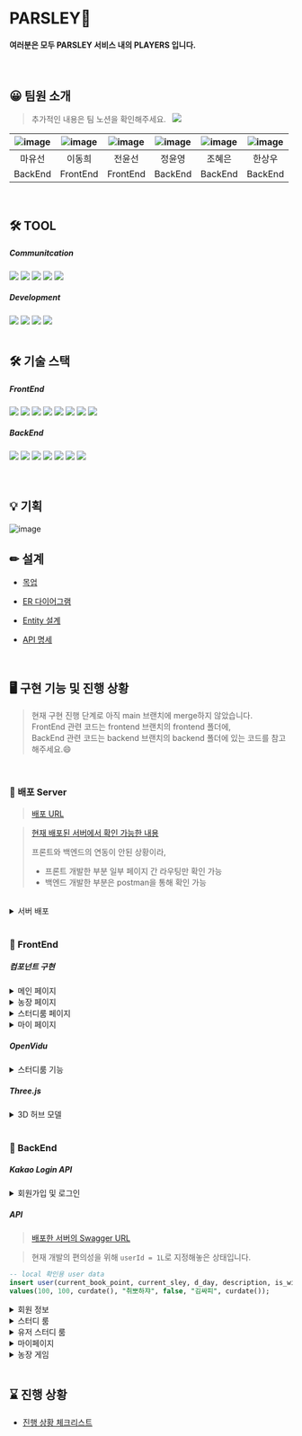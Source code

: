 # PARSLEY🌿 
#### 여러분은 모두 PARSLEY 서비스 내의 PLAYERS 입니다.

<br/>

## 😀 팀원 소개

> 추가적인 내용은 팀 노션을 확인해주세요. &nbsp;  <a href="https://a604-parsley.notion.site/PARSLEY-ddbf2ca01542404296b51103309eff9e"><img src="https://img.shields.io/badge/team_notion-628D54?style=for-the-badge&logo=notion&logoColor=white"></a>

|![image](/uploads/0feb6879cc7eaa9cf9ae9b2b642de95a/image.png)|![image](/uploads/4ec38a01ff94aae71cb59af5537ff5d2/image.png)|![image](/uploads/f9f26f52ef993875f8de897a996bf20a/image.png)|![image](/uploads/94ee0f65fa1c3cf5da672607d19a52c4/image.png)|![image](/uploads/fe7fdcffda57f33fdeb57a745177c4c0/image.png)|![image](/uploads/eca0fac44096ffc6447ee79aa7d0a07a/image.png)|
|:---:|:---:|:---:|:---:|:---:|:---:|
|마유선|이동희|전윤선|정윤영|조혜은|한상우|
|BackEnd|FrontEnd|FrontEnd|BackEnd|BackEnd|BackEnd|


<br/>

## 🛠 TOOL
##### Communitcation
<img src="https://img.shields.io/badge/gitlab-FC6D26?style=for-the-badge&logo=gitlab&logoColor=white">
<img src="https://img.shields.io/badge/jira-0052CC?style=for-the-badge&logo=jira&logoColor=white">
<img src="https://img.shields.io/badge/mattermost-0058CC?style=for-the-badge&logo=mattermost&logoColor=white">
<img src="https://img.shields.io/badge/discord-5865F2?style=for-the-badge&logo=discord&logoColor=white">
<img src="https://img.shields.io/badge/notion-000000?style=for-the-badge&logo=notion&logoColor=white">

<br/>

##### Development
<img src="https://img.shields.io/badge/vscode-007ACC?style=for-the-badge&logo=visualstudiocode&logoColor=white">
<img src="https://img.shields.io/badge/intellij-000000?style=for-the-badge&logo=intellijidea&logoColor=white">
<img src="https://img.shields.io/badge/mysql_workbench-4479A1?style=for-the-badge&logo=mysql&logoColor=white">
<img src="https://img.shields.io/badge/docker-2496ED?style=for-the-badge&logo=docker&logoColor=white">


<br/>
<br/>

## 🛠 기술 스택

##### FrontEnd
<img src="https://img.shields.io/badge/html5-E34F26?style=for-the-badge&logo=html5&logoColor=white">
<img src="https://img.shields.io/badge/css-1572B6?style=for-the-badge&logo=css3&logoColor=white">
<img src="https://img.shields.io/badge/javascript-F7DF1E?style=for-the-badge&logo=javascript&logoColor=black">
<img src="https://img.shields.io/badge/react-61DAFB?style=for-the-badge&logo=react&logoColor=black">
<img src="https://img.shields.io/badge/redux-764ABC?style=for-the-badge&logo=redux&logoColor=white">
<img src="https://img.shields.io/badge/node.js-339933?style=for-the-badge&logo=Node.js&logoColor=white">
<img src="https://img.shields.io/badge/three.js-000000?style=for-the-badge&logo=three.js&logoColor=white">
<img src="https://img.shields.io/badge/webrtc-333333?style=for-the-badge&logo=webrtc&logoColor=white">

<br/>


##### BackEnd
<img src="https://img.shields.io/badge/java-007396?style=for-the-badge&logo=java&logoColor=white">
<img src="https://img.shields.io/badge/mysql-4479A1?style=for-the-badge&logo=mysql&logoColor=white">
<img src="https://img.shields.io/badge/springboot-6DB33F?style=for-the-badge&logo=springboot&logoColor=white">
<img src="https://img.shields.io/badge/aws-FF9900?style=for-the-badge&logo=amazonaws&logoColor=white">
<img src="https://img.shields.io/badge/ec2-FF9900?style=for-the-badge&logo=amazonec2&logoColor=white">
<img src="https://img.shields.io/badge/redis-DC382D?style=for-the-badge&logo=redis&logoColor=white">
<img src="https://img.shields.io/badge/nginx-009639?style=for-the-badge&logo=nginx&logoColor=white">

<br/>
<br/>
<br/>

## 💡 기획
![image](/uploads/a9c6edf67c3f1bb43fdd84f41869e674/image.png)

## ✏ 설계

* [목업](https://a604-parsley.notion.site/eccbc66413734cf99c264947e7ec7904)

* [ER 다이어그램](https://a604-parsley.notion.site/ER-Diagram-ac1c1b88f7b44aa1a75591a35b422879)

* [Entity 설계](https://a604-parsley.notion.site/Entity-a56eb88b48a34b358529adf3cab73b1b)

* [API 명세](https://a604-parsley.notion.site/API-0b2794a89678471eac820288255f8929)

<br/>

## 🖥 구현 기능 및 진행 상황

>현재 구현 진행 단계로 아직 main 브랜치에 merge하지 않았습니다.<br/>
>FrontEnd 관련 코드는 frontend 브랜치의 frontend 폴더에,<br/>
>BackEnd 관련 코드는 backend 브랜치의 backend 폴더에 있는 코드를 참고해주세요.😄


<br/>


### 💽 배포 Server

> [배포 URL](https://i7a604.p.ssafy.io/)

> [현재 배포된 서버에서 확인 가능한 내용](https://www.notion.so/a604-parsley/01de4e795921498ba959a31f9317fe31)
>
> 프론트와 백엔드의 연동이 안된 상황이라,
>   - 프론트 개발한 부분 일부 페이지 간 라우팅만 확인 가능
>   - 백엔드 개발한 부분은 postman을 통해 확인 가능

<br/>

<details>
<summary>서버 배포</summary>
<div markdown="1">

* 아키텍처
    ![image](/uploads/1a10a6741718f37de958f8130e4974c7/image.png)

    * docker-compose를 작성해서, Nginx/Server/DB/Cache 컨테이너를 한 번에 실행하도록 함

        * Nginx 컨테이너 구축 시, React App을 build하여 Nginx의 static 폴더에 배치

         * JDK 기반 Server 컨테이너 구축 시, Spring Boot를 build한 후 실행

    * HTTPS 적용

        * http 80번 포트로 들어오면, https로 redirect 시켜줌

        * `/` 로 들어오는 요청은 static 파일을 응답

        * `/api` 로 들어오는 요청은 내부적으로 `/` 로 rewrite 시켜주고, 8080번 포트로 전달
        
            이후 server에서 처리한 응답을 반환

* [EC2에 배포 및 HTTPS 적용](https://a604-parsley.notion.site/EC2-HTTPS-832f7edc54a94fafa57f0ab720ff95b9)

</div>
</details>

<br/>


### 🎨 FrontEnd

##### 컴포넌트 구현

<details>
<summary>메인 페이지</summary>
<div markdown="1">

사용자의 허브 도감, 농부왕 랭킹, 스터디룸 탭 조회 컴포넌트로 이루어져 있습니다.<br/>
허브 도감 컴포넌트를 통해 사용자가 얻은 허브 도감 확인 및 대표 허브 프로필을 설정할 수 있습니다.<br/>
전체/나의/관심 공부방 탭 전환을 통해 간편하게 스터디룸 조회를 가능하도록 하였습니다.<br/>

* 메인 페이지

    ![image](/uploads/639b5b6e8fa4932b71e69ab3b5aa4d21/image.png)

* 로그인 전 사이드바

    ![image](/uploads/be0950fe9b24ec4d86bb4d63182cf646/image.png)

* 로그인 후 사이드바

    ![image](/uploads/a4dd4a1efe6aa6b1a235c222655a5b0b/image.png)

</div>
</details>

<details>
<summary>농장 페이지</summary>
<div markdown="1">

슬리 포인트를 얻을 수 있는 허브 재배 및 수확을 통한 허브 도감을 확인할 수 있는 페이지 입니다.<br/>
최대 8개의 허브를 동시에 키울 수 있으며, 비어있는 칸을 클릭하게 되면 허브 아이템을 선택할 수 있는 상점 모달창이 나타납니다.<br/>
상점 모달창에서 씨앗/비료/물뿌리개 아이템을 사용자 마음대로 조합하여 구매가 가능합니다.<br/>

* 농장 아이템 상점 모달

    ![image](/uploads/4c82233a783e8b8d317fa709721095b9/image.png)

</div>
</details>

<details>
<summary>스터디룸 페이지</summary>
<div markdown="1">

스터디룸을 생성할 수 있는 페이지와, 스터디룸을 조회할 수 있는 목록 페이지입니다.<br/>
스터디룸 생성 시 스터디룸을 홍보할 수 있는 해시태그 기능을 구현하였습니다.<br/>
스터디룸 검색 목록 페이지는 손꾸락 모드/얼구리 모드로 나누어 가시성을 높였습니다.<br/>

* 스터디룸 생성 페이지

     ![image](/uploads/a9bfcb7755e3d7c4348d9646ab1bacdc/image.png)

* 스터디룸 검색 목록 페이지

     ![image](/uploads/161f66031ccf2ccfd49064b042580d33/image.png)

     ![image](/uploads/d64bb6279519ae57ba11b1b2dfc65166/image.png) 


</div>
</details>

<details>
<summary>마이 페이지</summary>
<div markdown="1">

나의 프로필 및 학습 관리를 전체적으로 볼 수 있는 마이 페이지 입니다.<br/>
중요한 일정을 위한 D-Day 설정과, 오늘의 스터디 목표 설정 기능을 구현하였습니다.<br/>
또한, 사용자의 학습량 데이터를 통해 금주의 공부량 통계 데이터를 구현할 예정입니다.<br/>


* 마이 페이지

    ![image](/uploads/3b923a1862d7860b84129710ece2a61f/image.png)

* 프로필 수정 컴포넌트

    ![image](/uploads/74be6f33a715d016775b50bd83f2cb03/image.png)

* D-Day 설정 모달

    ![image](/uploads/3fba97be98704f696aa37e01a52f050f/image.png)

* 오늘의 스터디 목표 설정 모달

    ![image](/uploads/5d656d51c71c3df684711371ca829edc/image.png)

</div>
</details>

##### OpenVidu
<details>
<summary>스터디룸 기능</summary>
<div markdown="1">

webRTC(OpenVidu)를 기반으로 한 스터디룸 입니다.<br/>
손꾸락 모드/얼구리 모드 두 가지 모드를 구현할 예정이며, 현재는 손꾸락 모드까지 구현하였습니다.<br/>
마이크 on/off, 화면 on/off, 채팅창 등 기본적인 기능을 구현하였습니다.<br/>
이후, 4분할 메인 화면 구현 모드 또한 개발할 예정입니다.</br>


* 스터디룸 화면 공유

    ![openvidu_1](/uploads/973626302a71ed6aa598068a3bee295e/openvidu_1.gif)

* 스터디룸 화면 카메라 on/off

    ![openvidu_2](/uploads/3b6ca4c399f4775496969a8d0e59894f/openvidu_2.gif)

* 스터디룸 팝업 채팅창

    ![openvidu_4](/uploads/9979c155151ae1a828653453c437372b/openvidu_4.gif)

* 스터디룸 나가기

    ![openvidu_5](/uploads/5a427fdcc2d995d636919db0f9dad0d4/openvidu_5.gif)

</div>
</details>

##### Three.js
<details>
<summary>3D 허브 모델</summary>
<div markdown="1">

Three.js를 기반으로 3D 허브 모델을 구현하여 시각적 재미를 더했습니다.<br/>
3D 모델을 확대하거나, 원하는 방향으로 회전시켜볼 수 있도록 하여 게임적 요소를 더했습니다.<br/>
3D 허브 모델은 유료 모델을 구매하여 사용할 예정이며, 현재는 무료로 다운로드 가능한 샘플들을 가져와서 테스트 하며 개발중에 있습니다.</br>

![image](/uploads/c03f6149b5b081122a2c53ab35f4cf04/image.png)

![image](/uploads/c6b129dd9b695be30df4339aeadbc647/image.png)

</div>
</details>

<br/>

### 🧱 BackEnd

##### Kakao Login API

<details>
<summary>회원가입 및 로그인</summary>
<div markdown="1">

* 시퀀스 다이어그램

    ![image](/uploads/ef160b2c089df89bf6e280f310e5cabe/image.png)


* 로그인 화면 캡쳐

    ![image](/uploads/aaa3607eea41c4efa84118321a3d1650/image.png)

    ![image](/uploads/8ecd861e6fc2891b2352ac31f71cd6d2/image.png)

* 쿠키 & Response

    ![image](/uploads/0e2a123a28b571d7c6692e9313098f6f/image.png)

* 캐시 서버

    ![image](/uploads/9c0b244b05d6a08fde098fee48727d6e/image.png)

</div>
</details>

##### API

> [배포한 서버의 Swagger URL](https://i7a604.p.ssafy.io/api/swagger-ui/index.html)

> 현재 개발의 편의성을 위해 `userId = 1L`로 지정해놓은 상태입니다. 

```sql
-- local 확인용 user data
insert user(current_book_point, current_sley, d_day, description, is_withdrawn, name, reg_date)
values(100, 100, curdate(), "취뽀하쟈", false, "김싸피", curdate());
```


<details>
<summary>회원 정보</summary>
<div markdown="1">

* 회원 정보 수정

    ![user_update1](/uploads/882515795751d4900dfd840c072226a3/user_update1.PNG)

    ![user_update2](/uploads/54effc8c76f876726df96eccbdbb5fe5/user_update2.PNG)

    ![user_update3](/uploads/4fe4261e7104c7b11479b47564b3d0aa/user_update3.PNG)

* 회원 탈퇴

    ![user_delete1](/uploads/e3b19259f96632d50c58307921cdef2e/user_delete1.PNG)

    ![user_delete2](/uploads/c5ae8b8355b3c228660c40535e3ee43f/user_delete2.PNG)

</div>
</details>

<details>
<summary>스터디 룸</summary>
<div markdown="1">

* 생성

    ![room_create1](/uploads/4d919de7a204a9a2297130be0df1c892/room_create1.PNG)

    ![room_create2](/uploads/da5dd7ecd29ef2df9831d557aa4f8a0c/room_create2.PNG)

    ![room_create3](/uploads/fa6141fc39782505001cbd35c239ff89/room_create3.PNG)

* 조회

    * 방 하나 조회

        ![room_read1](/uploads/401a691ebb745d43bd6efef09038d07f/room_read1.PNG)

        ![room_read2](/uploads/c082ba7ce23dafeaec551728e8caaf16/room_read2.PNG)

    * 방 전체 조회

        ![room_read_entire1](/uploads/adac8bd409eb088f4d00fb1f6c0a2859/room_read_entire1.PNG)

        ![room_read_entire2](/uploads/1a45aaccc17f93be04a632621e7e5338/room_read_entire2.PNG)

* 수정

    ![room_update1](/uploads/69ffea06b63f95ca1143e164c03f2e58/room_update1.PNG)

    ![room_update2](/uploads/18136b63589ec08a28e20f5016d98fec/room_update2.PNG)

* 삭제

    ![room_delete1](/uploads/98d27bc24675bf6779b63186c59a8019/room_delete1.PNG)

    ![room_delete2](/uploads/cec1faa940087eee76cb9d66e6d2887f/room_delete2.PNG)

</div>
</details>

<details>
<summary>유저 스터디 룸</summary>
<div markdown="1">

* 나의 방
    * 생성(스터디룸 참가)

        ![user_room_create1](/uploads/f83066e9453d8f47b5bcebbd280281db/user_room_create1.PNG)

        ![user_room_create2](/uploads/2f7fe7f92fc1d97b88f1fbdd433ae0cf/user_room_create2.PNG)

    * 조회

        ![user_room_read1](/uploads/78f023a32477469e28366d5dee3237f3/user_room_read1.PNG)

        ![user_room_read2](/uploads/c2fac272c52317cec8dc8d90f08717c7/user_room_read2.PNG)

    * 삭제

        ![user_room_delete1](/uploads/b7291b7d9c4a9005d32f931cbcb2f8d9/user_room_delete1.PNG)

        ![user_room_delete2](/uploads/8a41fc7addf7b14681d32cc30e01c185/user_room_delete2.PNG)


* 관심 방

    * 생성(관심 표시)

        ![interest_room_create1](/uploads/eef04053eaa1e62ff5c4d8ef78c48f59/interest_room_create1.PNG)

        ![interest_room_create2](/uploads/d6a0ed83e260811419f4f21e1c4d1606/interest_room_create2.PNG)

        ![interest_room_create3](/uploads/6bfb69a4ac931f2f448ee150f741006c/interest_room_create3.PNG)

    * 조회

        ![interest_room_read1](/uploads/c5c716976c399eb0cfb7535d7f6f9f05/interest_room_read1.PNG)

        ![interest_room_read2](/uploads/76476d1182368638e2c8b9e115ce8bc8/interest_room_read2.PNG)

    * 삭제

        ![interest_room_delete1](/uploads/7a920ffc45f1379a1824f447e8f704a2/interest_room_delete1.PNG)

        ![interest_room_delete2](/uploads/c8d374a76093c39142a30e8c2432e926/interest_room_delete2.PNG)

</div>
</details>

<details>
<summary>마이페이지</summary>
<div markdown="1">

* 목표 시간

    * 조회

        ![study_goal_read1](/uploads/b5d811ab81754536a39e50f121582214/study_goal_read1.PNG)

        ![study_goal_read2](/uploads/96ee0095510f8a69e4d336bc67ec2776/study_goal_read2.PNG)

    * 등록

        ![study_goal_create1](/uploads/6efffedcae2468284c75dac63444f9b0/study_goal_create1.PNG)

        ![study_goal_create2](/uploads/837bdfa76e09f69d876dda17a6146fa4/study_goal_create2.PNG)

        ![study_goal_create3](/uploads/17f27a7ddc796805462c9e97269e51d0/study_goal_create3.PNG)

    * 수정

        ![study_goal_update1](/uploads/81d9c96443b8cba7bc5c997bf12bc3e2/study_goal_update1.PNG)

        ![study_goal_update2](/uploads/0b6a0d2ec165ad5c9172f043c1587191/study_goal_update2.PNG)

* 공부 로그

    * 추가

        ![daily_study_log_create1](/uploads/58e02fbcfb8319317058fb609f4aa704/daily_study_log_create1.PNG)

        ![daily_study_log_create2](/uploads/ec46d5f0295e32ef12963b09b7c04b54/daily_study_log_create2.PNG)

        ![daily_study_log_create3](/uploads/06ac598fa7e439f814c15da1d813ae8c/daily_study_log_create3.PNG)

        ![daily_study_log_create4](/uploads/e57fce0d8b6325d224c69d0190cff6c0/daily_study_log_create4.PNG)

        ![daily_study_log_create5](/uploads/b689ab3e5a137b3b7d2fc9bf206dc8ee/daily_study_log_create5.PNG)

    * 주간 공부량 조회

        ![study_weekly_read1](/uploads/85348bd0a57584bcdb38544e37a4c5b0/study_weekly_read1.PNG)

        ![study_weekly_read2](/uploads/176668c112d41a2ba5c83467cab41d80/study_weekly_read2.PNG)


</div>
</details>

<details>
<summary>농장 게임</summary>
<div markdown="1">

* 허브 수집

    * 조회

        ![image](/uploads/722ac0833e272994fa586915e8df90be/image.png)

        ![image](/uploads/cdd162896a1a7adc3aa307f6e3c9ded0/image.png)

    * 추가(수확)

        ![image](/uploads/b7f5405e7fa6d479b24a0c6aee0f2ba9/image.png)

        ![image](/uploads/d06022f1bab1484df5577e1051f4ffc1/image.png)

        ![image](/uploads/d9e6a12dc6b251bda136ecc05e8f2358/image.png)

* 작물

    * 조회

        ![image](/uploads/b229596b7e6202dd77822c76523cbc0c/image.png)

        ![image](/uploads/212b6e242b00b488b275ed53901bb291/image.png)
    
    * 추가
        ![image](/uploads/9926cb751c0a617a0fc1d5c1cec3bf42/image.png)

        ![image](/uploads/8b350f8d5d3657c57ec0b851e1e537db/image.png)

        ![image](/uploads/342a30a5c101576115b05d450ac13d10/image.png)

        ![image](/uploads/2111071b144c7737d6d637c239ea6a6e/image.png)


</div>
</details>


<br/>

## ⌛ 진행 상황
* [진행 상황 체크리스트](https://a604-parsley.notion.site/40a0d9ddcbe2423aa5a1270741be7827)
